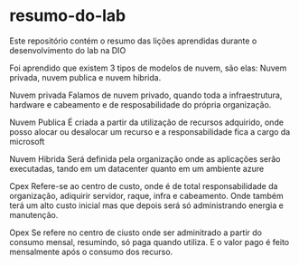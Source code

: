 # resumo-do-lab
Este repositório contém o resumo das lições aprendidas durante o desenvolvimento do lab na DIO

Foi aprendido que existem 3 tipos de modelos de nuvem, são elas: Nuvem privada, nuvem publica e nuvem hibrida.

Nuvem privada
Falamos de nuvem privado, quando toda a infraestrutura, hardware e cabeamento e de resposabilidade do própria organização.

Nuvem Publica
É criada a partir da utilização de recursos adquirido, onde posso alocar ou desalocar um recurso e a responsabilidade fica a cargo da microsoft

Nuvem Hibrida
Será definida pela organização onde as aplicações serão executadas, tando em um datacenter quanto em um ambiente azure

Cpex
Refere-se ao centro de custo, onde é de total responsabilidade da organização, adiquirir servidor, raque, infra e cabeamento.
Onde também terá um alto custo inicial mas que depois será só administrando energia e manutenção.

Opex
Se refere no centro de ciusto onde ser adminitrado a partir do consumo mensal, resumindo, só paga quando utiliza. E o valor pago é feito mensalmente após o consumo dos recurso.


